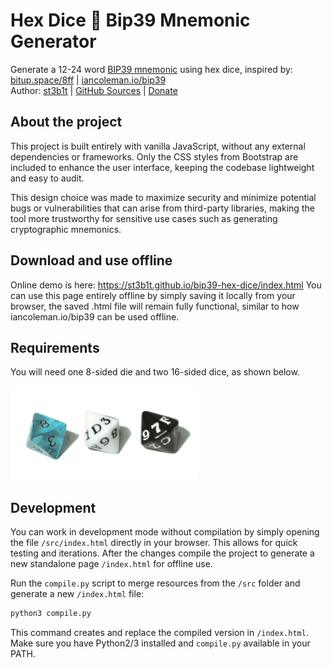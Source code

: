 # Hex Dice 🎲 Bip39 Mnemonic Generator

Generate a 12-24 word [BIP39 mnemonic](https://github.com/bitcoin/bips/blob/master/bip-0039.mediawiki) using hex dice, inspired by: [bitup.space/8ff](http://bitup.space/8ff/) | [iancoleman.io/bip39](https://iancoleman.io/bip39/)  
Author: [st3b1t](https://x.com/st3b1t) | [GitHub Sources](https://github.com/st3b1t/bip39-hex-dice) | [Donate](https://github.com/st3b1t#donate)

## About the project
This project is built entirely with vanilla JavaScript, without any external dependencies or frameworks.
Only the CSS styles from Bootstrap are included to enhance the user interface, keeping the codebase lightweight and easy to audit.

This design choice was made to maximize security and minimize potential bugs or vulnerabilities that can arise from third-party libraries, making the tool more trustworthy for sensitive use cases such as generating cryptographic mnemonics.

## Download and use offline

Online demo is here:
https://st3b1t.github.io/bip39-hex-dice/index.html
You can use this page entirely offline by simply saving it locally from your browser, the saved .html file will remain fully functional, similar to how iancoleman.io/bip39 can be used offline.

## Requirements

You will need one 8-sided die and two 16-sided dice, as shown below.

![Dice](src/dices.png)

## Development

You can work in development mode without compilation by simply opening the file `/src/index.html` directly in your browser.
This allows for quick testing and iterations. After the changes compile the project to generate a new standalone page `/index.html` for offline use.

Run the `compile.py` script to merge resources from the `/src` folder and generate a new `/index.html` file:

```bash
python3 compile.py
```

This command creates and replace the compiled version in `/index.html`.
Make sure you have Python2/3 installed and `compile.py` available in your PATH.
